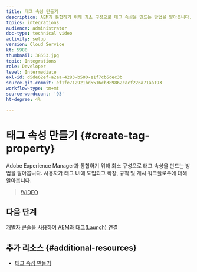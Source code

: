 ```yaml
---
title: 태그 속성 만들기
description: AEM과 통합하기 위해 최소 구성으로 태그 속성을 만드는 방법을 알아봅니다. 사용자가 태그 UI에 도입되고 확장, 규칙 및 게시 워크플로우에 대해 알아봅니다.
topics: integrations
audience: administrator
doc-type: technical video
activity: setup
version: Cloud Service
kt: 5980
thumbnail: 38553.jpg
topic: Integrations
role: Developer
level: Intermediate
exl-id: d5de62ef-a2aa-4283-b500-e1f7cb5dec3b
source-git-commit: ef1fe712921bd5516cb389862cacf226a71aa193
workflow-type: tm+mt
source-wordcount: '93'
ht-degree: 4%

---
```


# 태그 속성 만들기 {#create-tag-property}

Adobe Experience Manager과 통합하기 위해 최소 구성으로 태그 속성을 만드는 방법을 알아봅니다. 사용자가 태그 UI에 도입되고 확장, 규칙 및 게시 워크플로우에 대해 알아봅니다.

>[!VIDEO](https://video.tv.adobe.com/v/38553?quality=12&learn=on)

## 다음 단계

[개발자 콘솔을 사용하여 AEM과 태그(Launch) 연결](connect-aem-tags-using-developer-console.md)


## 추가 리소스 {#additional-resources}

* [태그 속성 만들기](https://experienceleague.adobe.com/docs/platform-learn/implement-in-websites/configure-tags/create-a-property.html)
